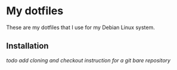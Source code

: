 # My dotfiles
These are my dotfiles that I use for my Debian Linux system.
## Installation
*todo add cloning and checkout instruction for a git bare repository*
